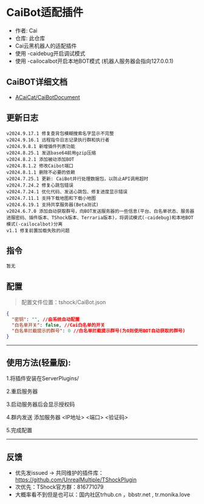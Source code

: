 # CaiBot适配插件

- 作者: Cai
- 仓库: 此仓库
- Cai云黑机器人的适配插件
- 使用 \-caidebug开启调试模式
- 使用 \-cailocalbot开启本地BOT模式 (机器人服务器会指向127.0.0.1)

## CaiBOT详细文档

- [ACaiCat/CaiBotDocument](https://github.com/ACaiCat/CaiBotDocument)

## 更新日志

```
v2024.9.17.1 修复查背包模糊搜索名字显示不完整
v2024.9.16.1 远程指令日志记录执行群和执行者
v2024.9.8.1 新增插件列表功能
v2024.8.25.1 发送base64前用gzip压缩
v2024.8.2.1 添加被动添加BOT
v2024.8.1.2 修改Caibot端口
v2024.8.1.1 删除不必要的依赖
v2024.7.25.1 更新: CaiBot并行处理数据包，以防止API调用超时
v2024.7.24.2 修复心跳包错误
v2024.7.24.1 优化代码、发送心跳包、修复进度显示错误
v2024.7.11.1 支持下载地图和下载小地图
v2024.6.19.1 支持共享服务器(Beta测试)
v2024.6.7.0 添加自动获取群号，向BOT发送服务器的一些信息(平台、白名单状态、服务器进服密码、插件版本、TShock版本、Terraria版本)，将调试模式(-caidebug)和本地BOT模式(-cailocalbot)分离
v1.1 修复前置加载失败的问题
```

## 指令

```
暂无  
```

## 配置

> 配置文件位置：tshock/CaiBot.json

```json
{
  "密钥": "", //由系统自动配置
  "白名单开关": false, //Cai白名单的开关
  "白名单拦截提示的群号": 0 //白名单拦截提示群号(为0则使用BOT自动获取的群号)
}
```

----------

## 使用方法(轻量版):

1.将插件安装在ServerPlugins/

2.重启服务器

3.启动服务器后会显示授权码

4.群内发送 添加服务器 <IP地址> <端口> <验证码>

5.完成配置

----------

## 反馈

- 优先发issued -> 共同维护的插件库：https://github.com/UnrealMultiple/TShockPlugin
- 次优先：TShock官方群：816771079
- 大概率看不到但是也可以：国内社区trhub.cn ，bbstr.net , tr.monika.love

